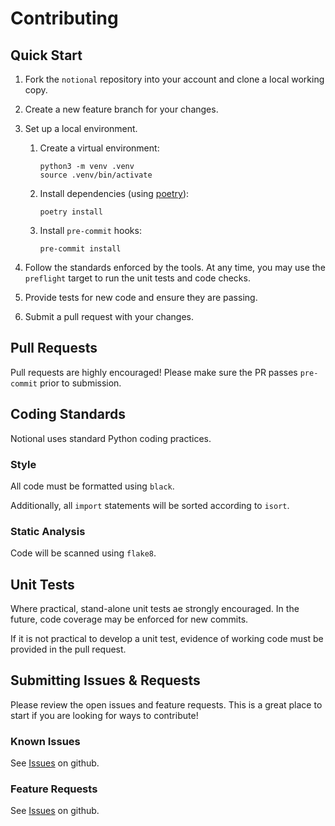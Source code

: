 # Contributing #

## Quick Start ##

1. Fork the `notional` repository into your account and clone a local working copy.

2. Create a new feature branch for your changes.

3. Set up a local environment.

    1. Create a virtual environment:

       ```shell
       python3 -m venv .venv
       source .venv/bin/activate
       ```

    2. Install dependencies (using [poetry](https://python-poetry.org/)):

       ```shell
       poetry install
       ```

    3. Install `pre-commit` hooks:

       ```shell
       pre-commit install
       ```

4. Follow the standards enforced by the tools.  At any time, you may use the
   `preflight` target to run the unit tests and code checks.

5. Provide tests for new code and ensure they are passing.

6. Submit a pull request with your changes.

## Pull Requests ##

Pull requests are highly encouraged!  Please make sure the PR passes `pre-commit`
prior to submission.

## Coding Standards ##

Notional uses standard Python coding practices.

### Style ###

All code must be formatted using `black`.

Additionally, all `import` statements will be sorted according to `isort`.

### Static Analysis ###

Code will be scanned using `flake8`.

## Unit Tests ##

Where practical, stand-alone unit tests ae strongly encouraged.  In the future,
code coverage may be enforced for new commits.

If it is not practical to develop a unit test, evidence of working code must
be provided in the pull request.

## Submitting Issues & Requests ##

Please review the open issues and feature requests.  This is a great place to start if
you are looking for ways to contribute!

### Known Issues ###

See [Issues](https://github.com/jheddings/notional/issues) on github.

### Feature Requests ###

See [Issues](https://github.com/jheddings/notional/issues) on github.

